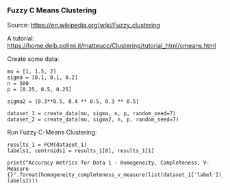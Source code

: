 ### Fuzzy C Means Clustering 

Source: https://en.wikipedia.org/wiki/Fuzzy_clustering
 
A tutorial: https://home.deib.polimi.it/matteucc/Clustering/tutorial_html/cmeans.html


Create some data:

    mu = [1, 1.5, 2]
    sigma = [0.1, 0.1, 0.2]
    n = 500
    p = [0.25, 0.5, 0.25]

    sigma2 = [0.3**0.5, 0.4 ** 0.5, 0.3 ** 0.5]

    dataset_1 = create_data(mu, sigma, n, p, random_seed=7)
    dataset_2 = create_data(mu, sigma2, n, p, random_seed=7)
   
Run Fuzzy C-Means Clustering:

    results_1 = FCM(dataset_1)
    labels1, centroids1 = results_1[0], results_1[1]

    print("Accuracy metrics for Data 1 - Homogeneity, Completeness, V-Measure {}".format(homogeneity_completeness_v_measure(list(dataset_1['label']), labels1)))
